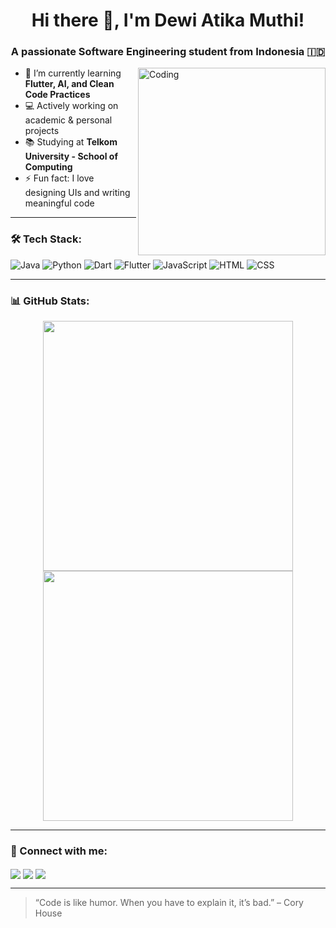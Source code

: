<h1 align="center">Hi there 👋, I'm Dewi Atika Muthi!</h1>
<h3 align="center">A passionate Software Engineering student from Indonesia 🇮🇩</h3>

<img align="right" alt="Coding" width="300" src="https://media.giphy.com/media/ZVik7pBtu9dNS/giphy.gif">

- 🌱 I’m currently learning **Flutter, AI, and Clean Code Practices**
- 💻 Actively working on academic & personal projects
- 📚 Studying at **Telkom University - School of Computing**
- ⚡ Fun fact: I love designing UIs and writing meaningful code

---

### 🛠️ Tech Stack:
![Java](https://img.shields.io/badge/Java-ED8B00?style=for-the-badge&logo=java&logoColor=white)
![Python](https://img.shields.io/badge/Python-3670A0?style=for-the-badge&logo=python&logoColor=ffdd54)
![Dart](https://img.shields.io/badge/Dart-0175C2?style=for-the-badge&logo=dart&logoColor=white)
![Flutter](https://img.shields.io/badge/Flutter-02569B?style=for-the-badge&logo=flutter&logoColor=white)
![JavaScript](https://img.shields.io/badge/JavaScript-F7DF1E?style=for-the-badge&logo=javascript&logoColor=black)
![HTML](https://img.shields.io/badge/HTML5-E34F26?style=for-the-badge&logo=html5&logoColor=white)
![CSS](https://img.shields.io/badge/CSS3-1572B6?style=for-the-badge&logo=css3&logoColor=white)

---

### 📊 GitHub Stats:
<p align="center">
  <img src="https://github-readme-stats.vercel.app/api?username=dewiatika&show_icons=true&theme=tokyonight" width="400"/>
  <img src="https://github-readme-streak-stats.herokuapp.com/?user=dewiatika&theme=tokyonight" width="400"/>
</p>

---

### 🤝 Connect with me:
<p align="left">
  <a href="https://linkedin.com/in/dewiatika" target="_blank"><img align="center" src="https://img.shields.io/badge/LinkedIn-%230077B5.svg?&style=for-the-badge&logo=linkedin&logoColor=white" /></a>
  <a href="mailto:dewiatika@example.com"><img align="center" src="https://img.shields.io/badge/Gmail-D14836?&style=for-the-badge&logo=gmail&logoColor=white" /></a>
  <a href="https://instagram.com/dewiatika"><img align="center" src="https://img.shields.io/badge/Instagram-E4405F?&style=for-the-badge&logo=instagram&logoColor=white" /></a>
</p>

---

> “Code is like humor. When you have to explain it, it’s bad.” – Cory House

